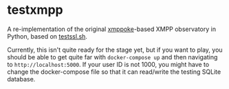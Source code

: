 # testxmpp

A re-implementation of the original [xmppoke](https://github.com/xmpp-observatory/xmppoke/)-based XMPP observatory in Python, based on [testssl.sh](https://testssl.sh).

Currently, this isn't quite ready for the stage yet, but if you want to play, you should be able to get quite far with `docker-compose up` and then navigating to `http://localhost:5000`. If your user ID is not 1000, you might have to change the docker-compose file so that it can read/write the testing SQLite database.
